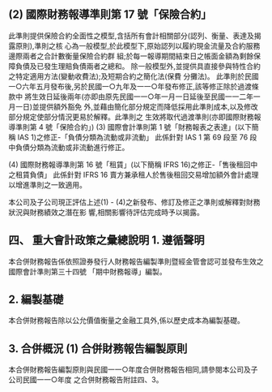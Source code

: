 
## (2) 國際財務報導準則第 17 號「保險合約」

此準則提供保險合約全面性之模型,含括所有會計相關部分(認列、衡量、表達及揭露原則),準則之核 心為一般模型,於此模型下,原始認列以履約現金流量及合約服務邊際兩者之合計數衡量保險合約群 組;於每一報導期間結束日之帳面金額為剩餘保障負債及已發生理賠負債兩者之總和。 除一般模型外,並提供具直接參與特性合約之特定適用方法(變動收費法);及短期合約之簡化法(保費 分攤法)。 此準則於民國一○六年五月發布後,另於民國一○九年及一一○年發布修正,該等修正除於過渡條款中 將生效日延後兩年(亦即由原先民國一一○年一月一日延後至民國一一二年一月一日)並提供額外豁免 外,並藉由簡化部分規定而降低採用此準則成本,以及修改部分規定使部分情況更易於解釋。此準則之 生效將取代過渡準則(亦即國際財務報導準則第 4 號「保險合約」)
(3) 國際會計準則第 1 號「財務報表之表達」(以下簡稱 IAS 1)之修正-「負債分類為流動或非流動」
此係針對 IAS 1 第 69 段至 76 段中負債分類為流動或非流動進行修正。

(4) 國際財務報導準則第 16 號「租賃」(以下簡稱 IFRS 16)之修正-「售後租回中之租賃負債」
此係針對 IFRS 16 賣方兼承租人於售後租回交易增加額外會計處理以增進準則之一致適用。

本公司及子公司現正評估上述(1) - (4)之新發布、修訂及修正之準則或解釋對財務狀況與財務績效之潛在影 響,相關影響待評估完成時予以揭露。

## 四、 重大會計政策之彙總說明 1. 遵循聲明

本合併財務報告係依照證券發行人財務報告編製準則暨經金管會認可並發布生效之國際會計準則第三十四號
「期中財務報導」編製。

## 2. 編製基礎

本合併財務報告除以公允價值衡量之金融工具外,係以歷史成本為編製基礎。

## 3. 合併概況 (1) 合併財務報告編製原則

本合併財務報告編製原則與民國一一○年度合併財務報告相同,請參閱本公司及子公司民國一一○年度 之合併財務報告附註四、3。
